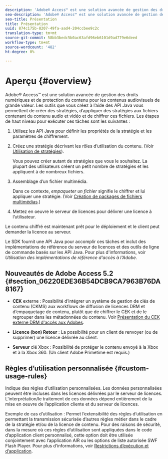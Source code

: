 ```yaml
---
description: 'Adobe® Access™ est une solution avancée de gestion des droits numériques et de protection du contenu pour les contenus audiovisuels de grande valeur. Les outils que vous créez à l’aide des API Java vous permettent de créer des stratégies, d’appliquer des stratégies aux fichiers contenant du contenu audio et vidéo et de chiffrer ces fichiers. Les étapes de haut niveau pour exécuter ces tâches sont les suivantes : '
seo-description: 'Adobe® Access™ est une solution avancée de gestion des droits numériques et de protection du contenu pour les contenus audiovisuels de grande valeur. Les outils que vous créez à l’aide des API Java vous permettent de créer des stratégies, d’appliquer des stratégies aux fichiers contenant du contenu audio et vidéo et de chiffrer ces fichiers. Les étapes de haut niveau pour exécuter ces tâches sont les suivantes : '
seo-title: Présentation
title: Présentation
uuid: 874c175b-8207-49fa-aad4-204ccbee9c2c
translation-type: tm+mt
source-git-commit: 58bb3bedc5b0ac63afd96eb6101d9ad779e6deed
workflow-type: tm+mt
source-wordcount: '482'
ht-degree: 0%

---
```



# Aperçu {#overview}

Adobe® Access™ est une solution avancée de gestion des droits numériques et de protection du contenu pour les contenus audiovisuels de grande valeur. Les outils que vous créez à l’aide des API Java vous permettent de créer des stratégies, d’appliquer des stratégies aux fichiers contenant du contenu audio et vidéo et de chiffrer ces fichiers. Les étapes de haut niveau pour exécuter ces tâches sont les suivantes :

1. Utilisez les API Java pour définir les propriétés de la stratégie et les paramètres de chiffrement.
1. Créez une stratégie décrivant les rôles d’utilisation du contenu. (Voir [Utilisation de stratégies](../../aaxs-protecting-content/content-working-with-policies/content-working-with-policies-overview.md)).

   Vous pouvez créer autant de stratégies que vous le souhaitez. La plupart des utilisateurs créent un petit nombre de stratégies et les appliquent à de nombreux fichiers.

1. Assemblage d’un fichier multimédia.

   Dans ce contexte, *empaqueter un fichier* signifie le chiffrer et lui appliquer une stratégie. (Voir [Création de packages de fichiers multimédias](../../aaxs-protecting-content/content-packaging-media-files/content-packaging-media-files-overview.md).)

1. Mettez en oeuvre le serveur de licences pour délivrer une licence à l’utilisateur.

Le contenu chiffré est maintenant prêt pour le déploiement et le client peut demander la licence au serveur.

Le SDK fournit une API Java pour accomplir ces tâches et inclut des implémentations de référence du serveur de licences et des outils de ligne de commande basés sur les API Java. Pour plus d&#39;informations, voir *Utilisation des implémentations de référence d&#39;accès à l&#39;Adobe*.

## Nouveautés de Adobe Access 5.2 {#section_06220EDE36B54DCB9CA7963B76DA8167}

* **CEK** externe : Possibilité d’intégrer un système de gestion de clés de contenu (CKMS) aux workflows de diffusion de licences DRM et d’empaquetage de contenu, plutôt que de chiffrer le CEK et de le regrouper dans les métadonnées du contenu. Voir [Présentation du CEK externe DRM d&#39;accès aux Adobes](../../aaxs-drm-xkey-mgmt/aaxs-drm-using-external-cek-overview.md).

* **Licence (bon) Retour** : La possibilité pour un client de renvoyer (ou de supprimer) une licence délivrée au client.
* **Serveur** clé Xbox : Possibilité de protéger le contenu envoyé à la Xbox et à la Xbox 360. (Un client Adobe Primetime est requis.)

## Règles d’utilisation personnalisée {#custom-usage-rules}

Indique des règles d’utilisation personnalisées. Les données personnalisées peuvent être incluses dans les licences délivrées par le serveur de licences. L’interprétation/le traitement de ces données dépend entièrement de la mise en oeuvre de l’application cliente et du serveur de licences.

Exemple de cas d’utilisation : Permet l’extensibilité des règles d’utilisation en permettant la transmission sécurisée d’autres règles métier dans le cadre de la stratégie et/ou de la licence de contenu. Pour des raisons de sécurité, dans la mesure où ces règles d’utilisation sont appliquées dans le code d’application client personnalisé, cette option doit être utilisée conjointement avec l’application AIR ou les options de liste autorisée SWF Flash Player. Pour plus d’informations, voir [Restrictions d’exécution et d’application](../../aaxs-protecting-content/content-introduction/content-usage-rules/content-runtime-application-restrictions/content-allowlist-air.md).
